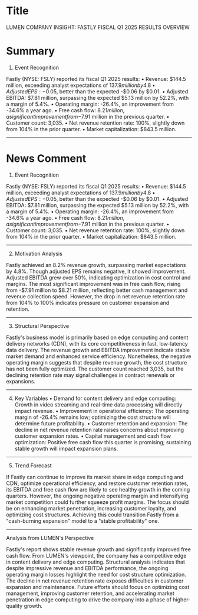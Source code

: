 # Title
LUMEN COMPANY INSIGHT: FASTLY FISCAL Q1 2025 RESULTS OVERVIEW

# Summary
1. Event Recognition

Fastly (NYSE: FSLY) reported its fiscal Q1 2025 results:
   • Revenue: $144.5 million, exceeding analyst expectations of $137.9 million by 4.8%, and up 8.2% year-on-year.
   • Adjusted EPS: -$0.05, better than the expected -$0.06 by $0.01.
   • Adjusted EBITDA: $7.81 million, surpassing the expected $5.13 million by 52.2%, with a margin of 5.4%.
   • Operating margin: -26.4%, an improvement from -34.6% a year ago.
   • Free cash flow: $8.21 million, a significant improvement from -$7.91 million in the previous quarter.
   • Customer count: 3,035.
   • Net revenue retention rate: 100%, slightly down from 104% in the prior quarter.
   • Market capitalization: $843.5 million.

---

# News Comment
1. Event Recognition

Fastly (NYSE: FSLY) reported its fiscal Q1 2025 results:
   • Revenue: $144.5 million, exceeding analyst expectations of $137.9 million by 4.8%, and up 8.2% year-on-year.
   • Adjusted EPS: -$0.05, better than the expected -$0.06 by $0.01.
   • Adjusted EBITDA: $7.81 million, surpassing the expected $5.13 million by 52.2%, with a margin of 5.4%.
   • Operating margin: -26.4%, an improvement from -34.6% a year ago.
   • Free cash flow: $8.21 million, a significant improvement from -$7.91 million in the previous quarter.
   • Customer count: 3,035.
   • Net revenue retention rate: 100%, slightly down from 104% in the prior quarter.
   • Market capitalization: $843.5 million.

---

2. Motivation Analysis

Fastly achieved an 8.2% revenue growth, surpassing market expectations by 4.8%. Though adjusted EPS remains negative, it showed improvement. Adjusted EBITDA grew over 50%, indicating optimization in cost control and margins. The most significant improvement was in free cash flow, rising from -$7.91 million to $8.21 million, reflecting better cash management and revenue collection speed. However, the drop in net revenue retention rate from 104% to 100% indicates pressure on customer expansion and retention.

---

3. Structural Perspective

Fastly's business model is primarily based on edge computing and content delivery networks (CDN), with its core competitiveness in fast, low-latency data delivery. The revenue growth and EBITDA improvement indicate stable market demand and enhanced service efficiency. Nonetheless, the negative operating margin suggests that despite revenue growth, the cost structure has not been fully optimized. The customer count reached 3,035, but the declining retention rate may signal challenges in contract renewals or expansions.

---

4. Key Variables
   • Demand for content delivery and edge computing: Growth in video streaming and real-time data processing will directly impact revenue.
   • Improvement in operational efficiency: The operating margin of -26.4% remains low; optimizing the cost structure will determine future profitability.
   • Customer retention and expansion: The decline in net revenue retention rate raises concerns about improving customer expansion rates.
   • Capital management and cash flow optimization: Positive free cash flow this quarter is promising; sustaining stable growth will impact expansion plans.

---

5. Trend Forecast

If Fastly can continue to improve its market share in edge computing and CDN, optimize operational efficiency, and restore customer retention rates, its EBITDA and free cash flow are likely to see healthy growth in the coming quarters. However, the ongoing negative operating margin and intensifying market competition could further squeeze profit margins. The focus should be on enhancing market penetration, increasing customer loyalty, and optimizing cost structures. Achieving this could transition Fastly from a "cash-burning expansion" model to a "stable profitability" one.

---

Analysis from LUMEN's Perspective

Fastly's report shows stable revenue growth and significantly improved free cash flow. From LUMEN's viewpoint, the company has a competitive edge in content delivery and edge computing. Structural analysis indicates that despite impressive revenue and EBITDA performance, the ongoing operating margin losses highlight the need for cost structure optimization. The decline in net revenue retention rate exposes difficulties in customer expansion and maintenance. Future efforts should focus on optimizing cost management, improving customer retention, and accelerating market penetration in edge computing to drive the company into a phase of higher-quality growth.

